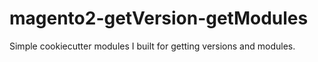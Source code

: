 # magento2-getVersion-getModules
Simple cookiecutter modules I built for getting versions and modules.
